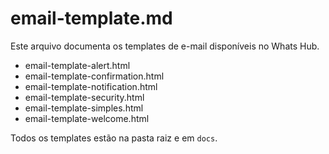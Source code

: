 # email-template.md

Este arquivo documenta os templates de e-mail disponíveis no Whats Hub.

- email-template-alert.html
- email-template-confirmation.html
- email-template-notification.html
- email-template-security.html
- email-template-simples.html
- email-template-welcome.html

Todos os templates estão na pasta raiz e em `docs`.
